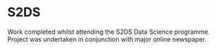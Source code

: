 # S2DS
Work completed whilst attending the S2DS Data Science programme. Project was undertaken in conjunction with major online newspaper.
